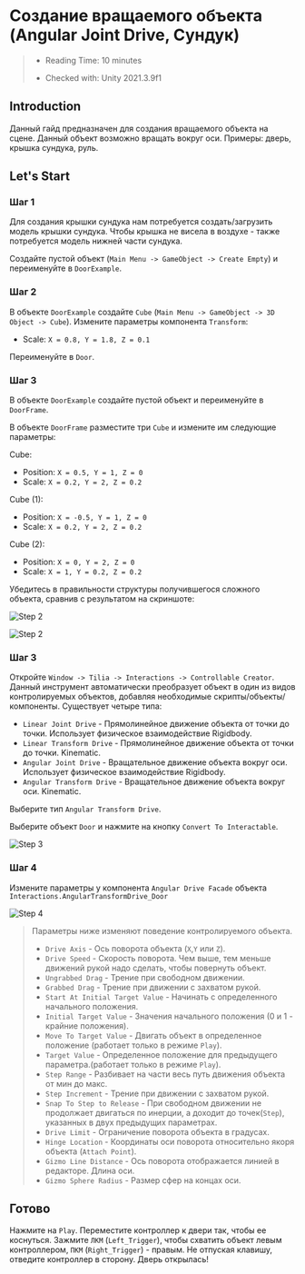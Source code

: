 # Создание вращаемого объекта (Angular Joint Drive, Сундук)

> * Reading Time: 10 minutes
>
> * Checked with: Unity 2021.3.9f1

## Introduction

Данный гайд предназначен для создания вращаемого объекта на сцене. 
Данный объект возможно вращать вокруг оси.
Примеры: дверь, крышка сундука, руль.

## Let's Start

### Шаг 1

Для создания крышки сундука нам потребуется создать/загрузить модель крышки сундука. 
Чтобы крышка не висела в воздухе - также потребуется модель нижней части сундука.

Создайте пустой объект (`Main Menu -> GameObject -> Create Empty`) и переименуйте в `DoorExample`. 

### Шаг 2

В объекте `DoorExample` создайте `Cube` (`Main Menu -> GameObject -> 3D Object -> Cube`). 
Измените параметры компонента `Transform`:

  - Scale: `X = 0.8, Y = 1.8, Z = 0.1`
	
Переименуйте в `Door`.

### Шаг 3

В объекте `DoorExample` создайте пустой объект и переименуйте в `DoorFrame`.

В объекте `DoorFrame` разместите три `Cube` и измените им следующие параметры: 

Cube:

  - Position: `X = 0.5, Y = 1, Z = 0`
  - Scale: `X = 0.2, Y = 2, Z = 0.2`

Cube (1):

  - Position: `X = -0.5, Y = 1, Z = 0`
  - Scale: `X = 0.2, Y = 2, Z = 0.2`

Cube (2):

  - Position: `X = 0, Y = 2, Z = 0`
  - Scale: `X = 1, Y = 0.2, Z = 0.2`


Убедитесь в правильности структуры получившегося сложного объекта, сравнив с результатом на скриншоте:

![Step 2](assets/images/_02_Hierarchy.png)

![Step 2](assets/images/_02_Door.png)

### Шаг 3

Откройте `Window -> Tilia -> Interactions -> Controllable Creator`. 
Данный инструмент автоматически преобразует объект в один из видов контролируемых объектов, добавляя необходимые скрипты/объекты/компоненты.
Существует четыре типа:
	
  - `Linear Joint Drive` - Прямолинейное движение объекта от точки до точки. Использует физичеcкое взаимодействие Rigidbody.
  - `Linear Transform Drive` - Прямолинейное движение объекта от точки до точки. Kinematic.
  - `Angular Joint Drive` - Вращательное движение объекта вокруг оси. Использует физичеcкое взаимодействие Rigidbody.
  - `Angular Transform Drive` - Вращательное движение объекта вокруг оси. Kinematic.
	
Выберите тип `Angular Transform Drive`.

Выберите объект `Door` и нажмите на кнопку `Convert To Interactable`.

![Step 3](assets/images/_02_HierarchyFacade.png)

### Шаг 4

Измените параметры у компонента `Angular Drive Facade` объекта `Interactions.AngularTransformDrive_Door`

![Step 4](assets/images/_02_AngDriveFacade.png)

>  Параметры ниже изменяют поведение контролируемого объекта.
>  
>  * `Drive Axis` - Ось поворота объекта (`X`,`Y` или `Z`).
>  * `Drive Speed` - Скорость поворота. Чем выше, тем меньше движений рукой надо сделать, чтобы повернуть объект.
>  * `Ungrabbed Drag` - Трение при свободном движении.
>  * `Grabbed Drag` - Трение при движении с захватом рукой.
>  * `Start At Initial Target Value` - Начинать с определенного начального положения.
>  * `Initial Target Value` - Значения начального положения (0 и 1 - крайние положения).
>  * `Move To Target Value` - Двигать объект в определенное положение (работает только в режиме `Play`).
>  * `Target Value` - Определенное положение для предыдущего параметра.(работает только в режиме `Play`).
>  * `Step Range` - Разбивает на части весь путь движения объекта от мин до макс.
>  * `Step Increment` - Трение при движении с захватом рукой.
>  * `Snap To Step to Release` - При свободном движении не продолжает двигаться по инерции, а доходит до точек(`Step`), указанных в двух предыдущих параметрах.
>  * `Drive Limit` - Ограничение поворота объекта в градусах.
>  * `Hinge Location` - Координаты оси поворота относительно якоря объекта (`Attach Point`).
>  * `Gizmo Line Distance` - Ось поворота отображается линией в редакторе. Длина оси.
>  * `Gizmo Sphere Radius` - Размер сфер на концах оси.

## Готово

Нажмите на `Play`.
Переместите контроллер к двери так, чтобы ее коснуться. 
Зажмите `ЛКМ` (`Left_Trigger`), чтобы схватить объект левым контроллером, `ПКМ` (`Right_Trigger`) - правым. 
Не отпуская клавишу, отведите контроллер в сторону. Дверь открылась!



